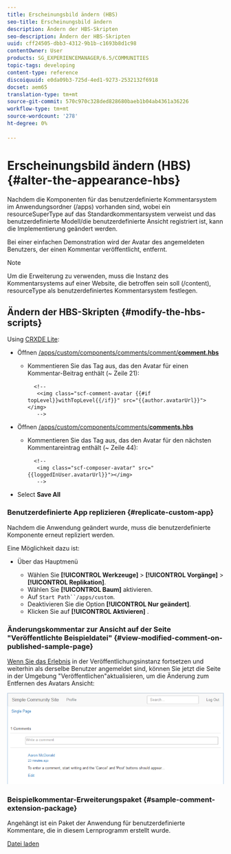 ```yaml
---
title: Erscheinungsbild ändern (HBS)
seo-title: Erscheinungsbild ändern
description: Ändern der HBS-Skripten
seo-description: Ändern der HBS-Skripten
uuid: cff24505-dbb3-4312-9b1b-c1693b8d1c98
contentOwner: User
products: SG_EXPERIENCEMANAGER/6.5/COMMUNITIES
topic-tags: developing
content-type: reference
discoiquuid: e0da09b3-725d-4ed1-9273-2532132f6918
docset: aem65
translation-type: tm+mt
source-git-commit: 570c970c328ded828680baeb1b04ab4361a36226
workflow-type: tm+mt
source-wordcount: '278'
ht-degree: 0%

---
```



# Erscheinungsbild ändern (HBS) {#alter-the-appearance-hbs}

Nachdem die Komponenten für das benutzerdefinierte Kommentarsystem im Anwendungsordner (/apps) vorhanden sind, wobei ein resourceSuperType auf das Standardkommentarsystem verweist und das benutzerdefinierte Modell/die benutzerdefinierte Ansicht registriert ist, kann die Implementierung geändert werden.

Bei einer einfachen Demonstration wird der Avatar des angemeldeten Benutzers, der einen Kommentar veröffentlicht, entfernt.

>[!NOTE]
>
>Um die Erweiterung zu verwenden, muss die Instanz des Kommentarsystems auf einer Website, die betroffen sein soll (/content), resourceType als benutzerdefiniertes Kommentarsystem festlegen.


## Ändern der HBS-Skripten {#modify-the-hbs-scripts}

Using [CRXDE Lite](/help/sites-developing/developing-with-crxde-lite.md):

* Öffnen [/apps/custom/components/comments/comment/**comment.hbs**](https://localhost:4502/crx/de/index.jsp#/apps/custom/components/comments/comment/comment.hbs)

   * Kommentieren Sie das Tag aus, das den Avatar für einen Kommentar-Beitrag enthält (~ Zeile 21):

      ```
        <!--
         <<img class="scf-comment-avatar {{#if topLevel}}withTopLevel{{/if}}" src="{{author.avatarUrl}}"></img>
         -->
      ```

* Öffnen [/apps/custom/components/comments/**comments.hbs**](https://localhost:4502/crx/de/index.jsp#/apps/custom/components/comments/comments.hbs)

   * Kommentieren Sie das Tag aus, das den Avatar für den nächsten Kommentareintrag enthält (~ Zeile 44):

      ```
        <!--
         <img class="scf-composer-avatar" src="{{loggedInUser.avatarUrl}}"></img>
         -->
      ```

* Select **Save All**

### Benutzerdefinierte App replizieren {#replicate-custom-app}

Nachdem die Anwendung geändert wurde, muss die benutzerdefinierte Komponente erneut repliziert werden.

Eine Möglichkeit dazu ist:

* Über das Hauptmenü

   * Wählen Sie **[!UICONTROL Werkzeuge]** > **[!UICONTROL Vorgänge]** > **[!UICONTROL Replikation]**.
   * Wählen Sie **[!UICONTROL Baum]** aktivieren.
   * Auf `Start Path``/apps/custom`.
   * Deaktivieren Sie die Option **[!UICONTROL Nur geändert]**.
   * Klicken Sie auf **[!UICONTROL Aktivieren]** .

### Änderungskommentar zur Ansicht auf der Seite &quot;Veröffentlichte Beispieldatei&quot; {#view-modified-comment-on-published-sample-page}

[Wenn Sie das Erlebnis](/help/communities/extend-sample-page.md#publish-sample-page) in der Veröffentlichungsinstanz fortsetzen und weiterhin als derselbe Benutzer angemeldet sind, können Sie jetzt die Seite in der Umgebung &quot;Veröffentlichen&quot;aktualisieren, um die Änderung zum Entfernen des Avatars Ansicht:

![ansicht-modifiziert-content](assets/view-modified-content.png)

### Beispielkommentar-Erweiterungspaket {#sample-comment-extension-package}

Angehängt ist ein Paket der Anwendung für benutzerdefinierte Kommentare, die in diesem Lernprogramm erstellt wurde.

[Datei laden](assets/sample-comment-extension-6-1-fp3.zip)
